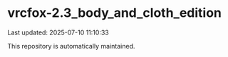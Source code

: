 # vrcfox-2.3_body_and_cloth_edition

Last updated: 2025-07-10 11:10:33

This repository is automatically maintained.
